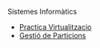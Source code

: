Sistemes Informàtics
- [Practica Virtualitzacio](https://htmlpreview.github.io/?https://github.com/alexgarciamartinez/Portfolio/blob/main/CFGS/M01%20-%20Sistemas%20Inform%C3%A1ticos/PracticaVirtualitzacio/VIRTUALITZACI.html)
- [Gestió de Particions](https://htmlpreview.github.io/?https://github.com/alexgarciamartinez/Portfolio/blob/main/CFGS/M01%20-%20Sistemas%20Inform%C3%A1ticos/PracticaVirtualitzacio/VIRTUALITZACI.html)
